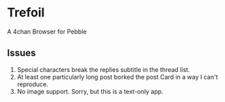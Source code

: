 # Trefoil
A 4chan Browser for Pebble

## Issues

1. Special characters break the replies subtitle in the thread list.
2. At least one particularly long post borked the post Card in a way I can't reproduce.
3. No image support. Sorry, but this is a text-only app.

